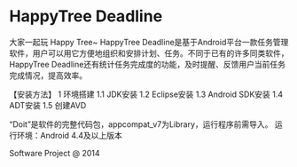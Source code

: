 HappyTree Deadline
============================================================

大家一起玩 Happy Tree~
HappyTree Deadline是基于Android平台一款任务管理软件，用户可以用它方便地组织和安排计划、任务。不同于已有的许多同类软件，HappyTree Deadline还有统计任务完成度的功能，及时提醒、反馈用户当前任务完成情况，提高效率。

【安装方法】
1 环境搭建
1.1    JDK安装
1.2    Eclipse安装
1.3    Android SDK安装
1.4    ADT安装
1.5    创建AVD

“Doit”是软件的完整代码包，appcompat_v7为Library，运行程序前需导入。
运行环境：Android 4.4及以上版本

Software Project @ 2014

